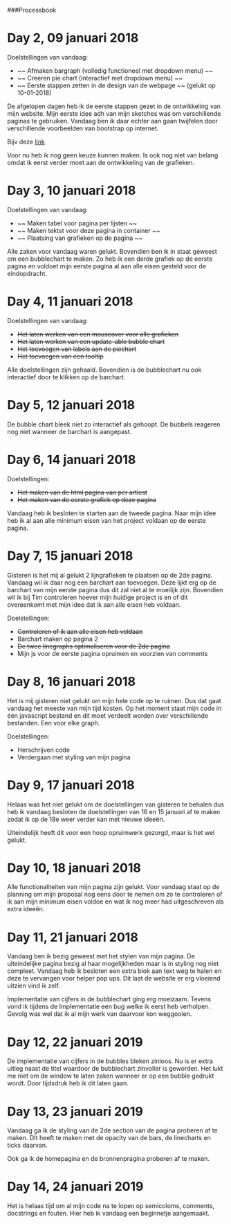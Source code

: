 ###Processbook

# Day 2, 09 januari 2018

Doelstellingen van vandaag:

* ~~ Afmaken bargraph (volledig functioneel met dropdown menu) ~~
* ~~ Creeren pie chart (interactief met dropdown menu) ~~
* ~~ Eerste stappen zetten in de design van de webpage ~~ (gelukt op 10-01-2018)

De afgelopen dagen heb ik de eerste stappen gezet in de ontwikkeling van mijn website. Mijn eerste idee adh van mijn sketches was om verschillende paginas te gebruiken. Vandaag ben ik daar echter aan gaan twijfelen door verschillende voorbeelden van bootstrap op internet.  

Bijv deze [link](https://getbootstrap.com/docs/4.0/examples/album/)

Voor nu heb ik nog geen keuze kunnen maken. Is ook nog niet van belang omdat ik eerst verder moet aan de ontwikkeling van de grafieken.

# Day 3, 10 januari 2018

Doelstellingen van vandaag:

* ~~ Maken tabel voor pagina per lijsten ~~
* ~~ Maken tektst voor deze pagina in container ~~
* ~~ Plaatsing van grafieken op de pagina ~~

Alle zaken voor vandaag waren gelukt. Bovendien ben ik in staat geweest om een bubblechart te maken. Zo heb ik een derde grafiek op de eerste pagina en voldoet mijn eerste pagina al aan alle eisen gesteld voor de eindopdracht.

# Day 4, 11 januari 2018

Doelstellingen van vandaag:

* ~~Het laten werken van een mouseover voor alle grafieken~~
* ~~Het laten werken van een update-able bubble chart~~
* ~~Het toevoegen van labels aan de piechart~~
* ~~Het toevoegen van een tooltip~~

Alle doelstellingen zijn gehaald. Bovendien is de bubblechart nu ook interactief door te klikken op de barchart.

# Day 5, 12 januari 2018

De bubble chart bleek niet zo interactief als gehoopt. De bubbels reageren nog niet wanneer de barchart is aangepast.

# Day 6, 14 januari 2018

Doelstellingen:

* ~~Het maken van de html pagina van per artiest~~
* ~~Het maken van de eerste grafiek op deze pagina~~

Vandaag heb ik besloten te starten aan de tweede pagina. Naar mijn idee heb ik al aan alle minimum eisen van het project voldaan op de eerste pagina.

# Day 7, 15 januari 2018

Gisteren is het mij al gelukt 2 lijngrafieken te plaatsen op de 2de pagina. Vandaag wil ik daar nog een barchart aan toevoegen. Deze lijkt erg op de barchart van mijn eerste pagina dus dit zal niet al te moeilijk zijn. Bovendien wil ik bij Tim controleren hoever mijn huidige project is en of dit overeenkomt met mijn idee dat ik aan alle eisen heb voldaan.

Doelstellingen:

* ~~Controleren of ik aan alle eisen heb voldaan~~
* Barchart maken op pagina 2
* ~~De twee linegraphs optimaliseren voor de 2de pagina~~
* Mijn js voor de eerste pagina opruimen en voorzien van comments

# Day 8, 16 januari 2018

Het is mij gisteren niet gelukt om mijn hele code op te ruimen. Dus dat gaat vandaag het meeste van mijn tijd kosten. Op het moment staat mijn code in één javascript bestand en dit moet verdeelt worden over verschillende bestanden. Een voor elke graph.

Doelstellingen:

* Herschrijven code
* Verdergaan met styling van mijn pagina

# Day 9, 17 januari 2018

Helaas was het niet gelukt om de doelstellingen van gisteren te behalen dus heb ik vandaag besloten de doelstellingen van 16 en 15 januari af te maken zodat ik op de 18e weer verder kan met nieuwe ideeën.

Uiteindelijk heeft dit voor een hoop opruimwerk gezorgd, maar is het wel gelukt.

# Day 10, 18 januari 2018

Alle functionaliteiten van mijn pagina zijn gelukt. Voor vandaag staat op de planning om mijn proposal nog eens door te nemen om zo te controleren of ik aan mijn minimum eisen voldoe en wat ik nog meer had uitgeschreven als extra ideeën.

# Day 11, 21 januari 2018

Vandaag ben ik bezig geweest met het stylen van mijn pagina. De uiteindelijke pagina bezig al haar mogelijkheden maar is in styling nog niet compleet. Vandaag heb ik besloten een extra blok aan text weg te halen en deze te vervangen voor helper pop ups. Dit laat de website er erg vloeiend uitzien vind ik zelf.

Implementatie van cijfers in de bubblechart ging erg moeizaam. Tevens vond ik tijdens de Implementatie een bug welke ik eerst heb verholpen. Gevolg was wel dat ik al mijn werk van daarvoor kon weggooien.

# Day 12, 22 januari 2019

De implementatie van cijfers in de bubbles bleken zinloos. Nu is er extra uitleg naast de titel waardoor de bubblechart zinvoller is geworden. Het lukt me niet om de window te laten zaken wanneer er op een bubble gedrukt wordt. Door tijdsdruk heb ik dit laten gaan.

# Day 13, 23 januari 2019

Vandaag ga ik de styling van de 2de section van de pagina proberen af te maken. DIt heeft te maken met de opacity van de bars, de linecharts en ticks daarvan.

Ook ga ik de homepagina en de bronnenpragina proberen af te maken.

# Day 14, 24 januari 2019

Het is helaas tijd om al mijn code na te lopen op semicoloms, comments, docstrings en fouten.
Hier heb ik vandaag een beginnetje aangemaakt.
